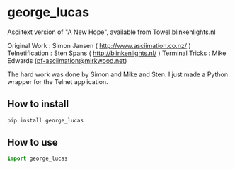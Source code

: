 # george_lucas

Asciitext version of "A New Hope", available from Towel.blinkenlights.nl

Original Work   : Simon Jansen ( http://www.asciimation.co.nz/ )
Telnetification : Sten Spans ( http://blinkenlights.nl/ )
Terminal Tricks : Mike Edwards (pf-asciimation@mirkwood.net)

The hard work was done by Simon and Mike and Sten.
I just made a Python wrapper for the Telnet application.

## How to install

```sh
pip install george_lucas
```

## How to use

```python
import george_lucas
```
